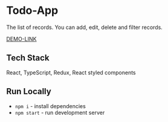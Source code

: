 # Todo-App

The list of records. You can add, edit, delete and filter records.

[DEMO-LINK](https://delightful-flan-2b8127.netlify.app/) 

## Tech Stack

React, TypeScript, Redux, React styled components

## Run Locally

- `npm i` - install dependencies
- `npm start` - run development server
